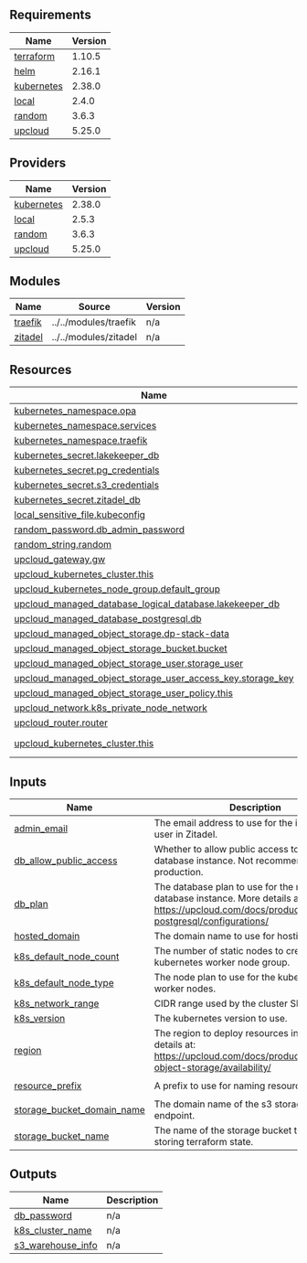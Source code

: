 <!-- BEGIN_TF_DOCS -->
## Requirements

| Name | Version |
|------|---------|
| <a name="requirement_terraform"></a> [terraform](#requirement\_terraform) | 1.10.5 |
| <a name="requirement_helm"></a> [helm](#requirement\_helm) | 2.16.1 |
| <a name="requirement_kubernetes"></a> [kubernetes](#requirement\_kubernetes) | 2.38.0 |
| <a name="requirement_local"></a> [local](#requirement\_local) | 2.4.0 |
| <a name="requirement_random"></a> [random](#requirement\_random) | 3.6.3 |
| <a name="requirement_upcloud"></a> [upcloud](#requirement\_upcloud) | 5.25.0 |

## Providers

| Name | Version |
|------|---------|
| <a name="provider_kubernetes"></a> [kubernetes](#provider\_kubernetes) | 2.38.0  |
| <a name="provider_local"></a> [local](#provider\_local) | 2.5.3   |
| <a name="provider_random"></a> [random](#provider\_random) | 3.6.3   |
| <a name="provider_upcloud"></a> [upcloud](#provider\_upcloud) | 5.25.0  |

## Modules

| Name | Source | Version |
|------|--------|---------|
| <a name="module_traefik"></a> [traefik](#module\_traefik) | ../../modules/traefik | n/a |
| <a name="module_zitadel"></a> [zitadel](#module\_zitadel) | ../../modules/zitadel | n/a |

## Resources

| Name | Type |
|------|------|
| [kubernetes_namespace.opa](https://registry.terraform.io/providers/hashicorp/kubernetes/2.38.0/docs/resources/namespace) | resource |
| [kubernetes_namespace.services](https://registry.terraform.io/providers/hashicorp/kubernetes/2.38.0/docs/resources/namespace) | resource |
| [kubernetes_namespace.traefik](https://registry.terraform.io/providers/hashicorp/kubernetes/2.38.0/docs/resources/namespace) | resource |
| [kubernetes_secret.lakekeeper_db](https://registry.terraform.io/providers/hashicorp/kubernetes/2.38.0/docs/resources/secret) | resource |
| [kubernetes_secret.pg_credentials](https://registry.terraform.io/providers/hashicorp/kubernetes/2.38.0/docs/resources/secret) | resource |
| [kubernetes_secret.s3_credentials](https://registry.terraform.io/providers/hashicorp/kubernetes/2.38.0/docs/resources/secret) | resource |
| [kubernetes_secret.zitadel_db](https://registry.terraform.io/providers/hashicorp/kubernetes/2.38.0/docs/resources/secret) | resource |
| [local_sensitive_file.kubeconfig](https://registry.terraform.io/providers/hashicorp/local/2.4.0/docs/resources/sensitive_file) | resource |
| [random_password.db_admin_password](https://registry.terraform.io/providers/hashicorp/random/3.6.3/docs/resources/password) | resource |
| [random_string.random](https://registry.terraform.io/providers/hashicorp/random/3.6.3/docs/resources/string) | resource |
| [upcloud_gateway.gw](https://registry.terraform.io/providers/UpCloudLtd/upcloud/5.25.0/docs/resources/gateway) | resource |
| [upcloud_kubernetes_cluster.this](https://registry.terraform.io/providers/UpCloudLtd/upcloud/5.25.0/docs/resources/kubernetes_cluster) | resource |
| [upcloud_kubernetes_node_group.default_group](https://registry.terraform.io/providers/UpCloudLtd/upcloud/5.25.0/docs/resources/kubernetes_node_group) | resource |
| [upcloud_managed_database_logical_database.lakekeeper_db](https://registry.terraform.io/providers/UpCloudLtd/upcloud/5.25.0/docs/resources/managed_database_logical_database) | resource |
| [upcloud_managed_database_postgresql.db](https://registry.terraform.io/providers/UpCloudLtd/upcloud/5.25.0/docs/resources/managed_database_postgresql) | resource |
| [upcloud_managed_object_storage.dp-stack-data](https://registry.terraform.io/providers/UpCloudLtd/upcloud/5.25.0/docs/resources/managed_object_storage) | resource |
| [upcloud_managed_object_storage_bucket.bucket](https://registry.terraform.io/providers/UpCloudLtd/upcloud/5.25.0/docs/resources/managed_object_storage_bucket) | resource |
| [upcloud_managed_object_storage_user.storage_user](https://registry.terraform.io/providers/UpCloudLtd/upcloud/5.25.0/docs/resources/managed_object_storage_user) | resource |
| [upcloud_managed_object_storage_user_access_key.storage_key](https://registry.terraform.io/providers/UpCloudLtd/upcloud/5.25.0/docs/resources/managed_object_storage_user_access_key) | resource |
| [upcloud_managed_object_storage_user_policy.this](https://registry.terraform.io/providers/UpCloudLtd/upcloud/5.25.0/docs/resources/managed_object_storage_user_policy) | resource |
| [upcloud_network.k8s_private_node_network](https://registry.terraform.io/providers/UpCloudLtd/upcloud/5.25.0/docs/resources/network) | resource |
| [upcloud_router.router](https://registry.terraform.io/providers/UpCloudLtd/upcloud/5.25.0/docs/resources/router) | resource |
| [upcloud_kubernetes_cluster.this](https://registry.terraform.io/providers/UpCloudLtd/upcloud/5.25.0/docs/data-sources/kubernetes_cluster) | data source |

## Inputs

| Name | Description | Type | Default | Required |
|------|-------------|------|---------|:--------:|
| <a name="input_admin_email"></a> [admin\_email](#input\_admin\_email) | The email address to use for the initial admin user in Zitadel. | `string` | n/a | yes |
| <a name="input_db_allow_public_access"></a> [db\_allow\_public\_access](#input\_db\_allow\_public\_access) | Whether to allow public access to the database instance. Not recommended for production. | `bool` | `false` | no |
| <a name="input_db_plan"></a> [db\_plan](#input\_db\_plan) | The database plan to use for the managed database instance. More details at: https://upcloud.com/docs/products/managed-postgresql/configurations/ | `string` | `"1x2xCPU-4GB-50GB"` | no |
| <a name="input_hosted_domain"></a> [hosted\_domain](#input\_hosted\_domain) | The domain name to use for hosting services. | `string` | n/a | yes |
| <a name="input_k8s_default_node_count"></a> [k8s\_default\_node\_count](#input\_k8s\_default\_node\_count) | The number of static nodes to create in the kubernetes worker node group. | `number` | `2` | no |
| <a name="input_k8s_default_node_type"></a> [k8s\_default\_node\_type](#input\_k8s\_default\_node\_type) | The node plan to use for the kubernetes worker nodes. | `string` | `"4xCPU-8GB"` | no |
| <a name="input_k8s_network_range"></a> [k8s\_network\_range](#input\_k8s\_network\_range) | CIDR range used by the cluster SDN network. | `string` | `"10.10.0.0/22"` | no |
| <a name="input_k8s_version"></a> [k8s\_version](#input\_k8s\_version) | The kubernetes version to use. | `string` | `"1.32"` | no |
| <a name="input_region"></a> [region](#input\_region) | The region to deploy resources in. More details at: https://upcloud.com/docs/products/managed-object-storage/availability/ | `string` | `"europe-1"` | no |
| <a name="input_resource_prefix"></a> [resource\_prefix](#input\_resource\_prefix) | A prefix to use for naming resources. | `string` | `"dp-demo-stack"` | no |
| <a name="input_storage_bucket_domain_name"></a> [storage\_bucket\_domain\_name](#input\_storage\_bucket\_domain\_name) | The domain name of the s3 storage bucket endpoint. | `string` | n/a | yes |
| <a name="input_storage_bucket_name"></a> [storage\_bucket\_name](#input\_storage\_bucket\_name) | The name of the storage bucket to use for storing terraform state. | `string` | n/a | yes |

## Outputs

| Name | Description |
|------|-------------|
| <a name="output_db_password"></a> [db\_password](#output\_db\_password) | n/a |
| <a name="output_k8s_cluster_name"></a> [k8s\_cluster\_name](#output\_k8s\_cluster\_name) | n/a |
| <a name="output_s3_warehouse_info"></a> [s3\_warehouse\_info](#output\_s3\_warehouse\_info) | n/a |
<!-- END_TF_DOCS -->
